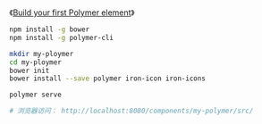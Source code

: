 

《[Build your first Polymer element](https://www.polymer-project.org/1.0/start/first-element/intro)》


```sh
npm install -g bower
npm install -g polymer-cli

mkdir my-ploymer
cd my-ploymer
bower init
bower install --save polymer iron-icon iron-icons

polymer serve

# 浏览器访问： http://localhost:8080/components/my-polymer/src/
```